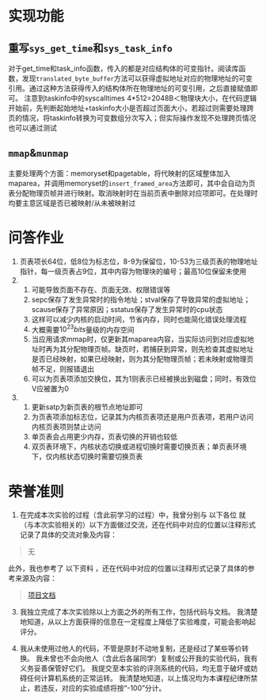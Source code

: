 # 实现功能
## 重写`sys_get_time`和`sys_task_info`
对于get_time和task_info函数，传入的都是对应结构体的可变指针。阅读库函数，发现`translated_byte_buffer`方法可以获得虚拟地址对应的物理地址的可变引用。通过这种方法获得传入的结构体所在物理地址的可变引用，之后直接赋值即可。
注意到taskinfo中的syscalltimes 4*512=2048B＜物理块大小，在代码逻辑开始前，先判断起始地址+taskinfo大小是否超过页面大小，若超过则需要处理跨页的情况，将taskinfo转换为可变数组分次写入；但实际操作发现不处理跨页情况也可以通过测试

## `mmap`&`munmap`
主要处理两个方面：memoryset和pagetable，将代映射的区域整体加入maparea，并调用memoryset的`insert_framed_area`方法即可，其中会自动为页表分配物理页帧并进行映射。取消映射时在当前页表中删除对应项即可。在处理时均要主意区域是否已被映射/从未被映射过

# 问答作业
1. 页表项长64位，低8位为标志位，8-9为保留位，10-53为三级页表的物理地址指针，每一级页表占9位，其中内容为物理块的编号；最高10位保留未使用
2.  
    1. 可能导致页面不存在、页面无效、权限错误等
    2. sepc保存了发生异常时的指令地址；stval保存了导致异常的虚拟地址；scause保存了异常原因；sstatus保存了发生异常时的cpu状态
    3. 这样可以减少内核的启动时间，节省内存，同时也能简化错误处理流程
    4. 大概需要$10^{23}bits$量级的内存空间
    5. 当应用请求mmap时，仅更新其maparea内容，当实际访问到对应虚拟地址时再为其分配物理页帧。缺页时，若捕获到异常，则先检查其虚拟地址是否已经映射，如果已经映射，则为其分配物理页帧；若未映射或物理页帧不足，则报错退出
    6. 可以为页表项添加交换位，其为1则表示已经被换出到磁盘；同时，有效位V应被置为0
3. 
    1. 更新satp为新页表的根节点地址即可
    2. 为页表项添加标志位，记录其为内核页表项还是用户页表项，若用户访问内核页表项则禁止访问
    3. 单页表会占用更少内存，页表切换的开销也较低
    4. 双页表环境下，内核状态切换或进程切换时需要切换页表；单页表环境下，仅内核状态切换时需要切换页表

# 荣誉准则
1. 在完成本次实验的过程（含此前学习的过程）中，我曾分别与 以下各位 就（与本次实验相关的）以下方面做过交流，还在代码中对应的位置以注释形式记录了具体的交流对象及内容：

> 无

此外，我也参考了 以下资料 ，还在代码中对应的位置以注释形式记录了具体的参考来源及内容：

> [项目文档](https://learningos.cn/rCore-Tutorial-Book-v3/chapter1/3first-instruction-in-kernel1.html) 

3. 我独立完成了本次实验除以上方面之外的所有工作，包括代码与文档。 我清楚地知道，从以上方面获得的信息在一定程度上降低了实验难度，可能会影响起评分。

4. 我从未使用过他人的代码，不管是原封不动地复制，还是经过了某些等价转换。 我未曾也不会向他人（含此后各届同学）复制或公开我的实验代码，我有义务妥善保管好它们。 我提交至本实验的评测系统的代码，均无意于破坏或妨碍任何计算机系统的正常运转。 我清楚地知道，以上情况均为本课程纪律所禁止，若违反，对应的实验成绩将按“-100”分计。